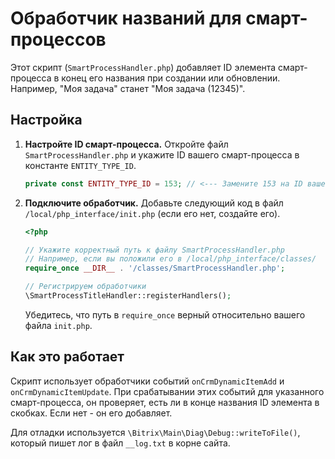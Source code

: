 # Обработчик названий для смарт-процессов

Этот скрипт (`SmartProcessHandler.php`) добавляет ID элемента смарт-процесса в конец его названия при создании или обновлении. Например, "Моя задача" станет "Моя задача (12345)".

## Настройка

1.  **Настройте ID смарт-процесса.**
    Откройте файл `SmartProcessHandler.php` и укажите ID вашего смарт-процесса в константе `ENTITY_TYPE_ID`.

    ```php
    private const ENTITY_TYPE_ID = 153; // <--- Замените 153 на ID вашего смарт-процесса
    ```

2.  **Подключите обработчик.**
    Добавьте следующий код в файл `/local/php_interface/init.php` (если его нет, создайте его).

    ```php
    <?php

    // Укажите корректный путь к файлу SmartProcessHandler.php
    // Например, если вы положили его в /local/php_interface/classes/
    require_once __DIR__ . '/classes/SmartProcessHandler.php';

    // Регистрируем обработчики
    \SmartProcessTitleHandler::registerHandlers();

    ```

    Убедитесь, что путь в `require_once` верный относительно вашего файла `init.php`.

## Как это работает

Скрипт использует обработчики событий `onCrmDynamicItemAdd` и `onCrmDynamicItemUpdate`. При срабатывании этих событий для указанного смарт-процесса, он проверяет, есть ли в конце названия ID элемента в скобках. Если нет - он его добавляет.

Для отладки используется `\Bitrix\Main\Diag\Debug::writeToFile()`, который пишет лог в файл `__log.txt` в корне сайта.